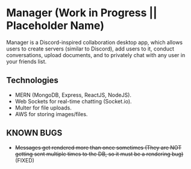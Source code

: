 # Manager (Work in Progress || Placeholder Name) #

Manager is a Discord-inspired collaboration desktop app, which allows users to create servers (similar to Discord), add users to it, conduct conversations, upload documents, and to privately chat with any user in your friends list.

## Technologies ##
- MERN (MongoDB, Express, ReactJS, NodeJS).
- Web Sockets for real-time chatting (Socket.io).
- Multer for file uploads.
- AWS for storing images/files.


## KNOWN BUGS ##
- ~~Messages get rendered more than once sometimes (They are NOT getting sent multiple times to the DB, so it must be a rendering bug)~~ (FIXED)